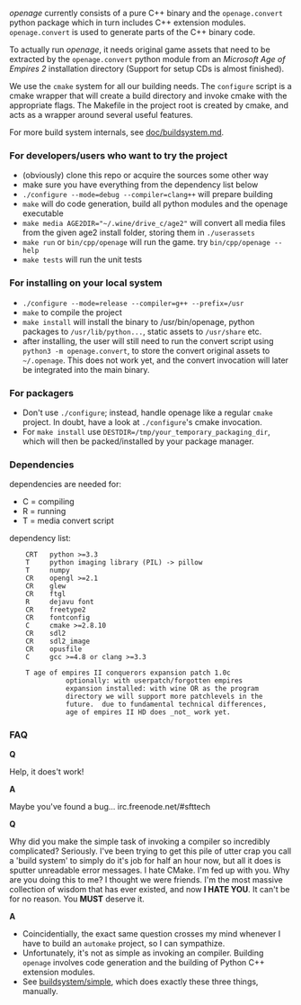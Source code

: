 *openage* currently consists of a pure C++ binary and the
`openage.convert` python package which in turn includes C++ extension
modules.  `openage.convert` is used to generate parts of the C++
binary code.

To actually run *openage*, it needs original game assets that need to
be extracted by the `openage.convert` python module from an
*Microsoft Age of Empires 2* installation directory (Support for
setup CDs is almost finished).

We use the `cmake` system for all our building needs.  The `configure`
script is a cmake wrapper that will create a build directory and
invoke cmake with the appropriate flags.  The Makefile in the project
root is created by cmake, and acts as a wrapper around several useful
features.

For more build system internals, see [doc/buildsystem.md](doc/buildsystem.md).

### For developers/users who want to try the project

 - (obviously) clone this repo or acquire the sources some other way
 - make sure you have everything from the dependency list below
 - `./configure --mode=debug --compiler=clang++` will prepare building
 - `make` will do code generation, build all python modules and the
   openage executable
 - `make media AGE2DIR="~/.wine/drive_c/age2"` will convert all media
   files from the given age2 install folder, storing them in
   `./userassets`
 - `make run` or `bin/cpp/openage` will run the game. try
   `bin/cpp/openage --help`
 - `make tests` will run the unit tests

### For installing on your local system

 - `./configure --mode=release --compiler=g++ --prefix=/usr`
 - `make` to compile the project
 - `make install` will install the binary to /usr/bin/openage, python
   packages to `/usr/lib/python...`, static assets to `/usr/share`
   etc.
 - after installing, the user will still need to run the convert
   script using `python3 -m openage.convert`, to store the convert
   original assets to `~/.openage`. This does not work yet, and the
   convert invocation will later be integrated into the main binary.

### For packagers

 - Don't use `./configure`; instead, handle openage like a regular
   `cmake` project. In doubt, have a look at `./configure`'s cmake
   invocation.
 - For `make install` use `DESTDIR=/tmp/your_temporary_packaging_dir`,
   which will then be packed/installed by your package manager.

### Dependencies

dependencies are needed for:

* C = compiling
* R = running
* T = media convert script

dependency list:

        CRT   python >=3.3
        T     python imaging library (PIL) -> pillow
        T     numpy
        CR    opengl >=2.1
        CR    glew
        CR    ftgl
        R     dejavu font
        CR    freetype2
        CR    fontconfig
        C     cmake >=2.8.10
        CR    sdl2
        CR    sdl2_image
        CR    opusfile
        C     gcc >=4.8 or clang >=3.3

        T age of empires II conquerors expansion patch 1.0c
                  optionally: with userpatch/forgotten empires
                  expansion installed: with wine OR as the program
                  directory we will support more patchlevels in the
                  future.  due to fundamental technical differences,
                  age of empires II HD does _not_ work yet.

### FAQ

**Q**

Help, it does't work!

**A**

Maybe you've found a bug...
irc.freenode.net/#sfttech

**Q**

Why did you make the simple task of invoking a compiler so incredibly
complicated? Seriously. I've been trying to get this pile of utter
crap you call a 'build system' to simply do it's job for half an hour
now, but all it does is sputter unreadable error messages. I hate
CMake. I'm fed up with you. Why are you doing this to me? I thought we
were friends. I'm the most massive collection of wisdom that has ever
existed, and now **I HATE YOU**. It can't be for no reason. You
**MUST** deserve it.

**A**

- Coincidentially, the exact same question crosses my mind whenever I
  have to build an `automake` project, so I can sympathize.
- Unfortunately, it's not as simple as invoking an compiler. Building
  `openage` involves code generation and the building of Python C++
  extension modules.
- See [buildsystem/simple](buildsystem/simple), which does exactly
  these three things, manually.
